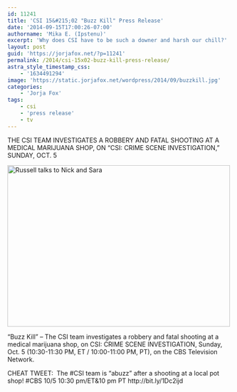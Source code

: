 ```yaml
---
id: 11241
title: 'CSI 15&#215;02 "Buzz Kill" Press Release'
date: '2014-09-15T17:00:26-07:00'
authorname: 'Mika E. (Ipstenu)'
excerpt: 'Why does CSI have to be such a downer and harsh our chill?'
layout: post
guid: 'https://jorjafox.net/?p=11241'
permalink: /2014/csi-15x02-buzz-kill-press-release/
astra_style_timestamp_css:
    - '1634491294'
image: 'https://static.jorjafox.net/wordpress/2014/09/buzzkill.jpg'
categories:
    - 'Jorja Fox'
tags:
    - csi
    - 'press release'
    - tv
---
```


<p class="pr_title">THE CSI TEAM INVESTIGATES A ROBBERY AND FATAL SHOOTING AT A MEDICAL MARIJUANA SHOP, ON “CSI: CRIME SCENE INVESTIGATION,” SUNDAY, OCT. 5

<div id="pr_content">
<div id="main">
<p class="medium_grid_2_-_accent_1"><img class="aligncenter size-full wp-image-11242" src="//static.jorjafox.net/wordpress/2014/09/0564d4ec4885448fc55b26b11c1ae743.png" alt="Russell talks to Nick and Sara" width="500" height="363" />
<p class="medium_grid_2_-_accent_1">“Buzz Kill” – The CSI team investigates a robbery and fatal shooting at a medical marijuana shop, on CSI: CRIME SCENE INVESTIGATION, Sunday, Oct. 5 (10:30-11:30 PM, ET / 10:00-11:00 PM, PT), on the CBS Television Network.
<p class="medium_grid_2_-_accent_1">CHEAT TWEET:  The #CSI team is “abuzz” after a shooting at a local pot shop! #CBS 10/5 10:30 pm/ET&amp;10 pm PT http://bit.ly/1Dc2ijd

</div>
</div>
